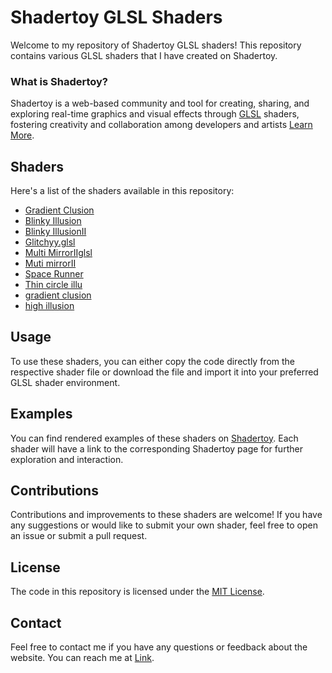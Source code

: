 # Shadertoy GLSL Shaders

Welcome to my repository of Shadertoy GLSL shaders! This repository contains various GLSL shaders that I have created on Shadertoy.

### 


### What is Shadertoy?

Shadertoy is a web-based community and tool for creating, sharing, and exploring real-time graphics and visual effects through [GLSL](https://developer.mozilla.org/en-US/docs/Games/Techniques/3D_on_the_web/GLSL_Shaders) shaders, fostering creativity and collaboration among developers and artists [Learn More](https://www.shadertoy.com).

## Shaders

Here's a list of the shaders available in this repository:

- [Gradient Clusion](gradeint_clusion.glsl)  
- [Blinky Illusion](Blinky_Illusion.glsl) 
- [Blinky IllusionII](Blinky_IllusionII.glsl)
- [Glitchyy.glsl](Glitchyy.glsl)
- [Multi MirrorIIglsl](Multi_MirrorII.glsl)
- [Muti mirrorII](Muti_mirrorII.glsl)
- [Space Runner](Space_Runner.glsl)
- [Thin circle illu](Thin_circle_illu.glsl)
- [gradient clusion](gradient_clusion.glsl)
- [high illusion](high_illusion.glsl)


## Usage

To use these shaders, you can either copy the code directly from the respective shader file or download the file and import it into your preferred GLSL shader environment.

## Examples

You can find rendered examples of these shaders on [Shadertoy](https://www.shadertoy.com/). Each shader will have a link to the corresponding Shadertoy page for further exploration and interaction.

## Contributions

Contributions and improvements to these shaders are welcome! If you have any suggestions or would like to submit your own shader, feel free to open an issue or submit a pull request.

## License

The code in this repository is licensed under the [MIT License](LICENSE).


## Contact
Feel free to contact me if you have any questions or feedback about the website. You can reach me at [Link](https://bento.me/suhel).
